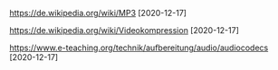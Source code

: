 https://de.wikipedia.org/wiki/MP3 [2020-12-17]

https://de.wikipedia.org/wiki/Videokompression [2020-12-17]

https://www.e-teaching.org/technik/aufbereitung/audio/audiocodecs [2020-12-17]
